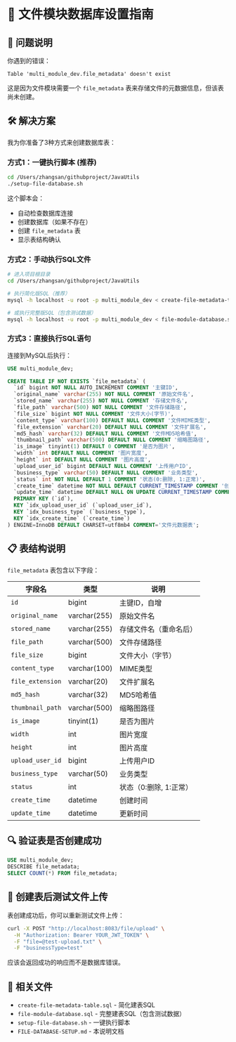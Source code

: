 # 📁 文件模块数据库设置指南

## 🚨 问题说明

你遇到的错误：
```
Table 'multi_module_dev.file_metadata' doesn't exist
```

这是因为文件模块需要一个 `file_metadata` 表来存储文件的元数据信息，但该表尚未创建。

## 🛠️ 解决方案

我为你准备了3种方式来创建数据库表：

### 方式1：一键执行脚本 (推荐)

```bash
cd /Users/zhangsan/githubproject/JavaUtils
./setup-file-database.sh
```

这个脚本会：
- 自动检查数据库连接
- 创建数据库（如果不存在）
- 创建 `file_metadata` 表
- 显示表结构确认

### 方式2：手动执行SQL文件

```bash
# 进入项目根目录
cd /Users/zhangsan/githubproject/JavaUtils

# 执行简化版SQL（推荐）
mysql -h localhost -u root -p multi_module_dev < create-file-metadata-table.sql

# 或执行完整版SQL（包含测试数据）
mysql -h localhost -u root -p multi_module_dev < file-module-database.sql
```

### 方式3：直接执行SQL语句

连接到MySQL后执行：

```sql
USE multi_module_dev;

CREATE TABLE IF NOT EXISTS `file_metadata` (
  `id` bigint NOT NULL AUTO_INCREMENT COMMENT '主键ID',
  `original_name` varchar(255) NOT NULL COMMENT '原始文件名',
  `stored_name` varchar(255) NOT NULL COMMENT '存储文件名',
  `file_path` varchar(500) NOT NULL COMMENT '文件存储路径',
  `file_size` bigint NOT NULL COMMENT '文件大小(字节)',
  `content_type` varchar(100) DEFAULT NULL COMMENT '文件MIME类型',
  `file_extension` varchar(20) DEFAULT NULL COMMENT '文件扩展名',
  `md5_hash` varchar(32) DEFAULT NULL COMMENT '文件MD5哈希值',
  `thumbnail_path` varchar(500) DEFAULT NULL COMMENT '缩略图路径',
  `is_image` tinyint(1) DEFAULT 0 COMMENT '是否为图片',
  `width` int DEFAULT NULL COMMENT '图片宽度',
  `height` int DEFAULT NULL COMMENT '图片高度',
  `upload_user_id` bigint DEFAULT NULL COMMENT '上传用户ID',
  `business_type` varchar(50) DEFAULT NULL COMMENT '业务类型',
  `status` int NOT NULL DEFAULT 1 COMMENT '状态(0:删除, 1:正常)',
  `create_time` datetime NOT NULL DEFAULT CURRENT_TIMESTAMP COMMENT '创建时间',
  `update_time` datetime DEFAULT NULL ON UPDATE CURRENT_TIMESTAMP COMMENT '更新时间',
  PRIMARY KEY (`id`),
  KEY `idx_upload_user_id` (`upload_user_id`),
  KEY `idx_business_type` (`business_type`),
  KEY `idx_create_time` (`create_time`)
) ENGINE=InnoDB DEFAULT CHARSET=utf8mb4 COMMENT='文件元数据表';
```

## 📋 表结构说明

`file_metadata` 表包含以下字段：

| 字段名 | 类型 | 说明 |
|--------|------|------|
| `id` | bigint | 主键ID，自增 |
| `original_name` | varchar(255) | 原始文件名 |
| `stored_name` | varchar(255) | 存储文件名（重命名后） |
| `file_path` | varchar(500) | 文件存储路径 |
| `file_size` | bigint | 文件大小（字节） |
| `content_type` | varchar(100) | MIME类型 |
| `file_extension` | varchar(20) | 文件扩展名 |
| `md5_hash` | varchar(32) | MD5哈希值 |
| `thumbnail_path` | varchar(500) | 缩略图路径 |
| `is_image` | tinyint(1) | 是否为图片 |
| `width` | int | 图片宽度 |
| `height` | int | 图片高度 |
| `upload_user_id` | bigint | 上传用户ID |
| `business_type` | varchar(50) | 业务类型 |
| `status` | int | 状态（0:删除, 1:正常） |
| `create_time` | datetime | 创建时间 |
| `update_time` | datetime | 更新时间 |

## 🔍 验证表是否创建成功

```sql
USE multi_module_dev;
DESCRIBE file_metadata;
SELECT COUNT(*) FROM file_metadata;
```

## 🚀 创建表后测试文件上传

表创建成功后，你可以重新测试文件上传：

```bash
curl -X POST "http://localhost:8083/file/upload" \
  -H "Authorization: Bearer YOUR_JWT_TOKEN" \
  -F "file=@test-upload.txt" \
  -F "businessType=test"
```

应该会返回成功的响应而不是数据库错误。

## 📁 相关文件

- `create-file-metadata-table.sql` - 简化建表SQL
- `file-module-database.sql` - 完整建表SQL（包含测试数据）
- `setup-file-database.sh` - 一键执行脚本
- `FILE-DATABASE-SETUP.md` - 本说明文档
